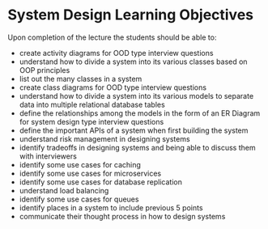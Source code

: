 # System Design Learning Objectives

Upon completion of the lecture the students should be able to:

- create activity diagrams for OOD type interview questions
- understand how to divide a system into its various classes based on OOP principles
- list out the many classes in a system
- create class diagrams for OOD type interview questions
- understand how to divide a system into its various models to separate data into multiple relational database tables
- define the relationships among the models in the form of an ER Diagram for system design type interview questions
- define the important APIs of a system when first building the system
- understand risk management in designing systems
- identify tradeoffs in designing systems and being able to discuss them with interviewers
- identify some use cases for caching
- identify some use cases for microservices
- identify some use cases for database replication
- understand load balancing
- identify some use cases for queues
- identify places in a system to include previous 5 points
- communicate their thought process in how to design systems
